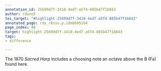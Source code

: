 ```yaml
---
annotation_id: 25699d7f-3410-4ed7-a5f4-885b47f1b843
author: rdunn5
tei_target: "#highlight-25699d7f-3410-4ed7-a5f4-885b47f1b843"
annotated_page: rdx_r8ssv.p.idm8605104
page_index: 48
target: highlight-25699d7f-3410-4ed7-a5f4-885b47f1b843
tags:
- difference

---
```

The 1870 *Sacred Harp* includes a choosing note an octave above the B (Fa) found here.